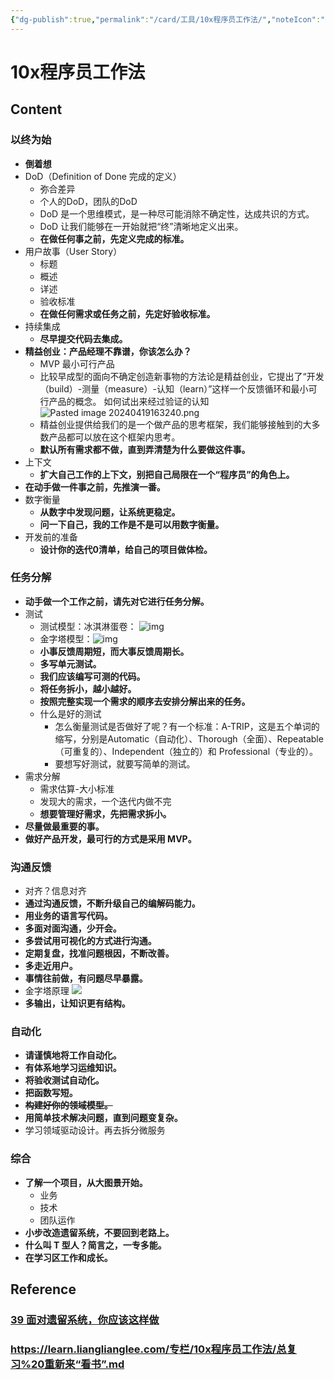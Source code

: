 ```yaml
---
{"dg-publish":true,"permalink":"/card/工具/10x程序员工作法/","noteIcon":"2","created":"2024-01-19T12:46:25+08:00","updated":"2024-10-12T16:44:16+08:00"}
---
```



# 10x程序员工作法

## Content

### 以终为始

- **倒着想**
- DoD（Definition of Done 完成的定义）
    - 弥合差异
    - 个人的DoD，团队的DoD
    - DoD 是一个思维模式，是一种尽可能消除不确定性，达成共识的方式。
    - DoD 让我们能够在一开始就把“终”清晰地定义出来。
    - **在做任何事之前，先定义完成的标准。**
- 用户故事（User Story）
    - 标题
    - 概述
    - 详述
    - 验收标准
    - **在做任何需求或任务之前，先定好验收标准。**
- 持续集成
    - **尽早提交代码去集成。**
- **精益创业：产品经理不靠谱，你该怎么办？**
    - MVP 最小可行产品
    - 比较早成型的面向不确定创造新事物的方法论是精益创业，它提出了“开发（build）-测量（measure）-认知（learn）”这样一个反馈循环和最小可行产品的概念。
       如何试出来经过验证的认知 ![Pasted image 20240419163240.png](/img/user/attachs/Pasted%20image%2020240419163240.png)
    - 精益创业提供给我们的是一个做产品的思考框架，我们能够接触到的大多数产品都可以放在这个框架内思考。
    - **默认所有需求都不做，直到弄清楚为什么要做这件事。**
- 上下文
    - **扩大自己工作的上下文，别把自己局限在一个“程序员”的角色上。**
- **在动手做一件事之前，先推演一番。**
- 数字衡量
    - **从数字中发现问题，让系统更稳定。**
    - **问一下自己，我的工作是不是可以用数字衡量。**
- 开发前的准备
    - **设计你的迭代0清单，给自己的项目做体检。**

### 任务分解

- **动手做一个工作之前，请先对它进行任务分解。**
- 测试
    - 测试模型：冰淇淋蛋卷： ![img](/img/user/attachs/1ac9ed05304d4009a1064dae764f1592.jpg)
    - 金字塔模型：![img](/img/user/attachs/28d88fea0c894ba19321c844fe4d31ab.jpg)
    - **小事反馈周期短，而大事反馈周期长。**
    - **多写单元测试。**
    - **我们应该编写可测的代码。**
    - **将任务拆小，越小越好。**
    - **按照完整实现一个需求的顺序去安排分解出来的任务。**
    - 什么是好的测试
        - 怎么衡量测试是否做好了呢？有一个标准：A-TRIP，这是五个单词的缩写，分别是Automatic（自动化）、Thorough（全面）、Repeatable（可重复的）、Independent（独立的）和 Professional（专业的）。
        - 要想写好测试，就要写简单的测试。
- 需求分解
    - 需求估算-大小标准
    - 发现大的需求，一个迭代内做不完
    - **想要管理好需求，先把需求拆小。**
- **尽量做最重要的事。**
- **做好产品开发，最可行的方式是采用 MVP。**

### 沟通反馈

- 对齐？信息对齐
- **通过沟通反馈，不断升级自己的编解码能力。**
- **用业务的语言写代码。**
- **多面对面沟通，少开会。**
- **多尝试用可视化的方式进行沟通。**
- **定期复盘，找准问题根因，不断改善。**
- **多走近用户。**
- **事情往前做，有问题尽早暴露。**
- 金字塔原理 ![](https://learn.lianglianglee.com/%e4%b8%93%e6%a0%8f/10x%e7%a8%8b%e5%ba%8f%e5%91%98%e5%b7%a5%e4%bd%9c%e6%b3%95/assets/afdfd15d142d4732a2b6b87f4dae4450.jpg)
- **多输出，让知识更有结构。**

### 自动化

- **请谨慎地将工作自动化。**
- **有体系地学习运维知识。**
- **将验收测试自动化。**
- **把函数写短。**
- ~~**构建好你的领域模型。**~~
- **用简单技术解决问题，直到问题变复杂。**
- 学习领域驱动设计。再去拆分微服务

### 综合

- **了解一个项目，从大图景开始。**
    - 业务
    - 技术
    - 团队运作
- **小步改造遗留系统，不要回到老路上。**
- **什么叫 T 型人？简言之，一专多能。**
- **在学习区工作和成长。**

## Reference

### [39 面对遗留系统，你应该这样做](https://learn.lianglianglee.com/%e4%b8%93%e6%a0%8f/10x%e7%a8%8b%e5%ba%8f%e5%91%98%e5%b7%a5%e4%bd%9c%e6%b3%95/39%20%e9%9d%a2%e5%af%b9%e9%81%97%e7%95%99%e7%b3%bb%e7%bb%9f%ef%bc%8c%e4%bd%a0%e5%ba%94%e8%af%a5%e8%bf%99%e6%a0%b7%e5%81%9a.md)

### https://learn.lianglianglee.com/专栏/10x程序员工作法/总复习%20重新来“看书”.md
